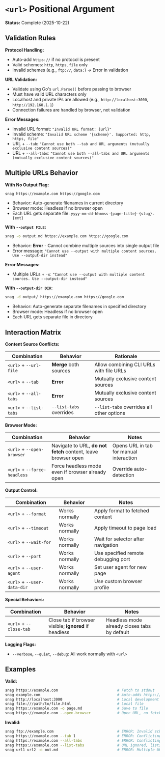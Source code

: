 # `<url>` Positional Argument

**Status:** Complete (2025-10-22)

## Validation Rules

**Protocol Handling:**

- Auto-add `https://` if no protocol is present
- Valid schemes: `http`, `https`, `file` only
- Invalid schemes (e.g., `ftp://`, `data:`) → Error in validation

**URL Validation:**

- Validate using Go's `url.Parse()` before passing to browser
- Must have valid URL characters only
- Localhost and private IPs are allowed (e.g., `http://localhost:3000`, `http://192.168.1.1`)
- Connection failures are handled by browser, not validation

**Error Messages:**

- Invalid URL format: `"Invalid URL format: {url}"`
- Invalid scheme: `"Invalid URL scheme '{scheme}'. Supported: http, https, file"`
- URL + `--tab`: `"Cannot use both --tab and URL arguments (mutually exclusive content sources)"`
- URL + `--all-tabs`: `"Cannot use both --all-tabs and URL arguments (mutually exclusive content sources)"`

## Multiple URLs Behavior

**With No Output Flag:**

```bash
snag https://example.com https://google.com
```

- Behavior: Auto-generate filenames in current directory
- Browser mode: Headless if no browser open
- Each URL gets separate file: `yyyy-mm-dd-hhmmss-{page-title}-{slug}.{ext}`

**With `--output FILE`:**

```bash
snag -o output.md https://example.com https://google.com
```

- Behavior: **Error** - Cannot combine multiple sources into single output file
- Error message: `"Cannot use --output with multiple content sources. Use --output-dir instead"`

**Error Messages:**

- Multiple URLs + `-o`: `"Cannot use --output with multiple content sources. Use --output-dir instead"`

**With `--output-dir DIR`:**

```bash
snag -d output/ https://example.com https://google.com
```

- Behavior: Auto-generate separate filenames in specified directory
- Browser mode: Headless if no browser open
- Each URL gets separate file in directory

## Interaction Matrix

**Content Source Conflicts:**

| Combination             | Behavior                | Rationale                                 |
| ----------------------- | ----------------------- | ----------------------------------------- |
| `<url>` + `--url-file`  | **Merge** both sources  | Allow combining CLI URLs with file URLs   |
| `<url>` + `--tab`       | **Error**               | Mutually exclusive content sources        |
| `<url>` + `--all-tabs`  | **Error**               | Mutually exclusive content sources        |
| `<url>` + `--list-tabs` | `--list-tabs` overrides | `--list-tabs` overrides all other options |

**Browser Mode:**

| Combination                  | Behavior                                                      | Notes                                   |
| ---------------------------- | ------------------------------------------------------------- | --------------------------------------- |
| `<url>` + `--open-browser`   | Navigate to URL, **do not fetch** content, leave browser open | Opens URL in tab for manual interaction |
| `<url>` + `--force-headless` | Force headless mode even if browser already open              | Override auto-detection                 |

**Output Control:**

| Combination                 | Behavior       | Notes                               |
| --------------------------- | -------------- | ----------------------------------- |
| `<url>` + `--format`        | Works normally | Apply format to fetched content     |
| `<url>` + `--timeout`       | Works normally | Apply timeout to page load          |
| `<url>` + `--wait-for`      | Works normally | Wait for selector after navigation  |
| `<url>` + `--port`          | Works normally | Use specified remote debugging port |
| `<url>` + `--user-agent`    | Works normally | Set user agent for new page         |
| `<url>` + `--user-data-dir` | Works normally | Use custom browser profile          |

**Special Behaviors:**

| Combination             | Behavior                                              | Notes                                        |
| ----------------------- | ----------------------------------------------------- | -------------------------------------------- |
| `<url>` + `--close-tab` | Close tab if browser visible; **ignored** if headless | Headless mode already closes tabs by default |

**Logging Flags:**

- `--verbose`, `--quiet`, `--debug`: All work normally with `<url>`

## Examples

**Valid:**

```bash
snag https://example.com                           # Fetch to stdout
snag example.com                                   # Auto-adds https://
snag http://localhost:3000                         # Local development
snag file:///path/to/file.html                     # Local file
snag https://example.com -o page.md                # Save to file
snag https://example.com --open-browser            # Open URL, no fetch
```

**Invalid:**

```bash
snag ftp://example.com                             # ERROR: Invalid scheme
snag https://example.com --tab 1                   # ERROR: Conflicting sources
snag https://example.com --all-tabs                # ERROR: Conflicting sources
snag https://example.com --list-tabs               # URL ignored, lists tabs from existing browser
snag url1 url2 -o out.md                           # ERROR: Multiple URLs need -d
```
